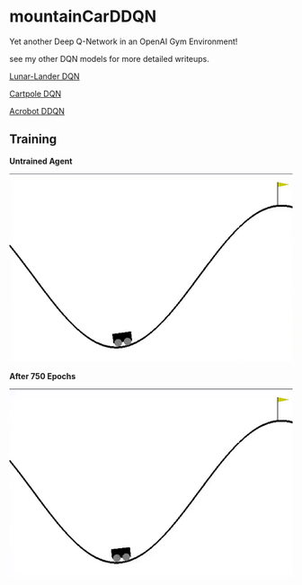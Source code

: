 # mountainCarDDQN
Yet another Deep Q-Network in an OpenAI Gym Environment!

see my other DQN models for more detailed writeups.

[Lunar-Lander DQN](https://github.com/JustinStitt/lunarLanderDQN)

[Cartpole DQN](https://github.com/JustinStitt/cartpoleDQN)

[Acrobot DDQN](https://github.com/JustinStitt/acrobotDDQN)

## Training

**Untrained Agent**

![](visuals/untrainedGIF.gif)

**After 750 Epochs**

![](visuals/trainedGIf.gif)
